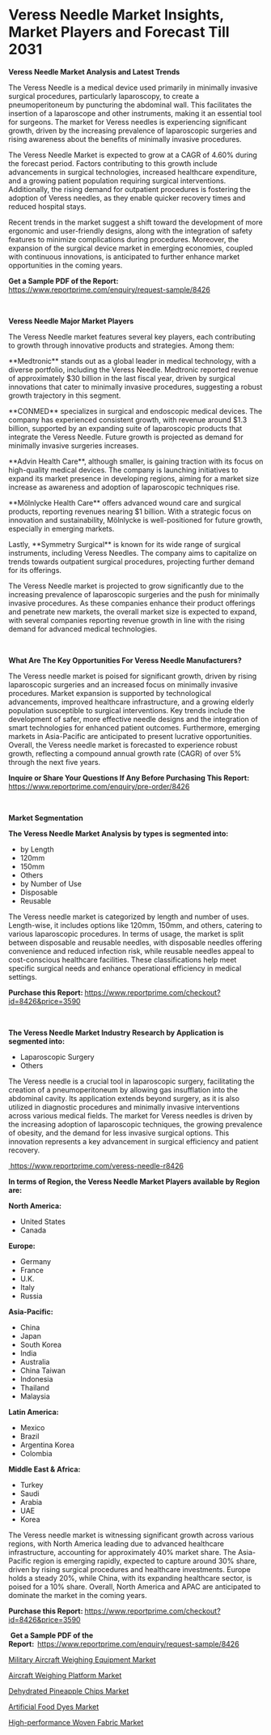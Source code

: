 <p><h1>Veress Needle Market Insights, Market Players and Forecast Till 2031</h1></p><p><strong>Veress Needle Market Analysis and Latest Trends</strong></p>
<p><p>The Veress Needle is a medical device used primarily in minimally invasive surgical procedures, particularly laparoscopy, to create a pneumoperitoneum by puncturing the abdominal wall. This facilitates the insertion of a laparoscope and other instruments, making it an essential tool for surgeons. The market for Veress needles is experiencing significant growth, driven by the increasing prevalence of laparoscopic surgeries and rising awareness about the benefits of minimally invasive procedures.</p><p>The Veress Needle Market is expected to grow at a CAGR of 4.60% during the forecast period. Factors contributing to this growth include advancements in surgical technologies, increased healthcare expenditure, and a growing patient population requiring surgical interventions. Additionally, the rising demand for outpatient procedures is fostering the adoption of Veress needles, as they enable quicker recovery times and reduced hospital stays.</p><p>Recent trends in the market suggest a shift toward the development of more ergonomic and user-friendly designs, along with the integration of safety features to minimize complications during procedures. Moreover, the expansion of the surgical device market in emerging economies, coupled with continuous innovations, is anticipated to further enhance market opportunities in the coming years.</p></p>
<p><strong>Get a Sample PDF of the Report:&nbsp;</strong> <a href="https://www.reportprime.com/enquiry/request-sample/8426">https://www.reportprime.com/enquiry/request-sample/8426</a></p>
<p>&nbsp;</p>
<p><strong>Veress Needle Major Market Players</strong></p>
<p><p>The Veress Needle market features several key players, each contributing to growth through innovative products and strategies. Among them:</p><p>**Medtronic** stands out as a global leader in medical technology, with a diverse portfolio, including the Veress Needle. Medtronic reported revenue of approximately $30 billion in the last fiscal year, driven by surgical innovations that cater to minimally invasive procedures, suggesting a robust growth trajectory in this segment.</p><p>**CONMED** specializes in surgical and endoscopic medical devices. The company has experienced consistent growth, with revenue around $1.3 billion, supported by an expanding suite of laparoscopic products that integrate the Veress Needle. Future growth is projected as demand for minimally invasive surgeries increases.</p><p>**Advin Health Care**, although smaller, is gaining traction with its focus on high-quality medical devices. The company is launching initiatives to expand its market presence in developing regions, aiming for a market size increase as awareness and adoption of laparoscopic techniques rise.</p><p>**Mölnlycke Health Care** offers advanced wound care and surgical products, reporting revenues nearing $1 billion. With a strategic focus on innovation and sustainability, Mölnlycke is well-positioned for future growth, especially in emerging markets.</p><p>Lastly, **Symmetry Surgical** is known for its wide range of surgical instruments, including Veress Needles. The company aims to capitalize on trends towards outpatient surgical procedures, projecting further demand for its offerings.</p><p>The Veress Needle market is projected to grow significantly due to the increasing prevalence of laparoscopic surgeries and the push for minimally invasive procedures. As these companies enhance their product offerings and penetrate new markets, the overall market size is expected to expand, with several companies reporting revenue growth in line with the rising demand for advanced medical technologies.</p></p>
<p>&nbsp;</p>
<p><strong>What Are The Key Opportunities For Veress Needle Manufacturers?</strong></p>
<p><p>The Veress needle market is poised for significant growth, driven by rising laparoscopic surgeries and an increased focus on minimally invasive procedures. Market expansion is supported by technological advancements, improved healthcare infrastructure, and a growing elderly population susceptible to surgical interventions. Key trends include the development of safer, more effective needle designs and the integration of smart technologies for enhanced patient outcomes. Furthermore, emerging markets in Asia-Pacific are anticipated to present lucrative opportunities. Overall, the Veress needle market is forecasted to experience robust growth, reflecting a compound annual growth rate (CAGR) of over 5% through the next five years.</p></p>
<p><strong>Inquire or Share Your Questions If Any Before Purchasing This Report:</strong> <a href="https://www.reportprime.com/enquiry/pre-order/8426">https://www.reportprime.com/enquiry/pre-order/8426</a></p>
<p>&nbsp;</p>
<p><strong>Market Segmentation</strong></p>
<p><strong>The Veress Needle Market Analysis by types is segmented into:</strong></p>
<p><ul><li>by Length</li><li>120mm</li><li>150mm</li><li>Others</li><li>by Number of Use</li><li>Disposable</li><li>Reusable</li></ul></p>
<p><p>The Veress needle market is categorized by length and number of uses. Length-wise, it includes options like 120mm, 150mm, and others, catering to various laparoscopic procedures. In terms of usage, the market is split between disposable and reusable needles, with disposable needles offering convenience and reduced infection risk, while reusable needles appeal to cost-conscious healthcare facilities. These classifications help meet specific surgical needs and enhance operational efficiency in medical settings.</p></p>
<p><strong>Purchase this Report:&nbsp;</strong><a href="https://www.reportprime.com/checkout?id=8426&price=3590">https://www.reportprime.com/checkout?id=8426&price=3590</a></p>
<p>&nbsp;</p>
<p><strong>The Veress Needle Market Industry Research by Application is segmented into:</strong></p>
<p><ul><li>Laparoscopic Surgery</li><li>Others</li></ul></p>
<p><p>The Veress needle is a crucial tool in laparoscopic surgery, facilitating the creation of a pneumoperitoneum by allowing gas insufflation into the abdominal cavity. Its application extends beyond surgery, as it is also utilized in diagnostic procedures and minimally invasive interventions across various medical fields. The market for Veress needles is driven by the increasing adoption of laparoscopic techniques, the growing prevalence of obesity, and the demand for less invasive surgical options. This innovation represents a key advancement in surgical efficiency and patient recovery.</p></p>
<p><a href="https://www.reportprime.com/veress-needle-r8426">&nbsp;https://www.reportprime.com/veress-needle-r8426</a></p>
<p><strong>In terms of Region, the Veress Needle Market Players available by Region are:</strong></p>
<p>
    <p> <strong> North America: </strong>
        <ul>
            <li>United States</li>
            <li>Canada</li>
        </ul>
        </p> 
    <p> <strong> Europe: </strong>
        <ul>
            <li>Germany</li>
            <li>France</li>
            <li>U.K.</li>
            <li>Italy</li>
            <li>Russia</li>
        </ul>
        </p> 
    <p> <strong> Asia-Pacific: </strong>
        <ul>
            <li>China</li>
            <li>Japan</li>
            <li>South Korea</li>
            <li>India</li>
            <li>Australia</li>
            <li>China Taiwan</li>
            <li>Indonesia</li>
            <li>Thailand</li>
            <li>Malaysia</li>
        </ul>
        </p> 
    <p> <strong> Latin America: </strong>
        <ul>
            <li>Mexico</li>
            <li>Brazil</li>
            <li>Argentina Korea</li>
            <li>Colombia</li>
        </ul>
        </p> 
    <p> <strong> Middle East & Africa: </strong>
        <ul>
            <li>Turkey</li>
            <li>Saudi</li>
            <li>Arabia</li>
            <li>UAE</li>
            <li>Korea</li>
        </ul>
    </p>
    </p>
<p><p>The Veress needle market is witnessing significant growth across various regions, with North America leading due to advanced healthcare infrastructure, accounting for approximately 40% market share. The Asia-Pacific region is emerging rapidly, expected to capture around 30% share, driven by rising surgical procedures and healthcare investments. Europe holds a steady 20%, while China, with its expanding healthcare sector, is poised for a 10% share. Overall, North America and APAC are anticipated to dominate the market in the coming years.</p></p>
<p><strong>Purchase this Report: </strong><a href="https://www.reportprime.com/checkout?id=8426&price=3590">https://www.reportprime.com/checkout?id=8426&price=3590</a></p>
<p>&nbsp;<strong>Get a Sample PDF of the Report:&nbsp;&nbsp;</strong><a href="https://www.reportprime.com/enquiry/request-sample/8426">https://www.reportprime.com/enquiry/request-sample/8426</a></p>
<p><strong></strong></p>
<p><p><a href="https://medium.com/@scottroberts2661/the-military-aircraft-weighing-equipment-market-is-anticipated-to-experience-significant-growth-6a82053c1e22">Military Aircraft Weighing Equipment Market</a></p><p><a href="https://medium.com/@scottroberts2661/what-is-aircraft-weighing-platform-market-a229cf6e2efc">Aircraft Weighing Platform Market</a></p><p><a href="https://www.linkedin.com/pulse/global-dehydrated-pineapple-chips-market-trends-innovations-cdv7f?trackingId=oOVRyVP0S%2BKJX9xh1fVB%2FA%3D%3D">Dehydrated Pineapple Chips Market</a></p><p><a href="https://www.linkedin.com/pulse/global-market-pulse-trends-growth-analysis-artificial-food-l6pjf?trackingId=mIKcLL0zQZqlZ7LtTi1hzQ%3D%3D">Artificial Food Dyes Market</a></p><p><a href="https://issuu.com/reportprime-2/docs/high-performance-woven-fabric-marke_7de3f53c2f74a1">High-performance Woven Fabric Market</a></p></p>